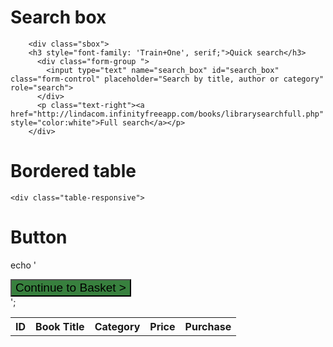 Search box
================
        <div class="sbox">
        <h3 style="font-family: 'Train+One', serif;">Quick search</h3>
          <div class="form-group ">
            <input type="text" name="search_box" id="search_box" class="form-control" placeholder="Search by title, author or category" role="search">
          </div>
          <p class="text-right"><a href="http://lindacom.infinityfreeapp.com/books/librarysearchfull.php" style="color:white">Full search</a></p>
        </div>
        
       

Bordered table
===============
    <div class="table-responsive">
   <table class="table table bordered">
        <tr>
    <th>ID</th>
    <th>Book Title</th>
    <th>Category</th>
     <th>Price</th>     
     <th>Purchase</th>
  </tr>
        
Button
=========
echo '<div class="float-right"><a href="http://lindacom.infinityfreeapp.com/shopping/mycart.php" target="_blank"><button class="success button" type="button" style="background-color:#38803E;font-size:19px;">Continue to Basket > </button></a></div>';
    
